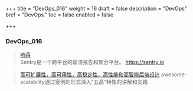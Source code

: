 +++
title = "DevOps_016"
weight = 16
draft = false
description = "DevOps"
bref = "DevOps."
toc = false
enabled = false

+++

### DevOps_016
> [哨兵](https://github.com/getsentry/sentry)  
> Sentry是一个跨平台的崩溃报告和聚合平台。 https://sentry.io


> [高可扩展性，高可用性，高稳定性，高性能和高智能后端设计](https://github.com/binhnguyennus/awesome-scalability)
> awesome-scalability通过案例的形式深入"五高"特性的讲解和实践
